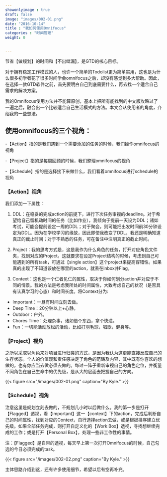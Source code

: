 ```yaml
---
showonlyimage : true
draft: false
image: "images/002-01.png"
date: "2016-10-14"
title : "我如何使用Omnifocus"
categories : "时间管理"
weight: 0


---
```


节省【做规划】的时间和【不出纰漏】，是GTD的核心目标。

<!--more-->

对于拥有稳定工作模式的人，也许一个简单的Todolist更为简单实用，这也是为什么很多初学者花了很多时间学会omnifocus之后，却没有感觉到多大帮助。因此，在选择一款GTD软件之前，首先要明白自己到底需要什么，再去找一个适合自己需求的解决方案。



我的Omnifocus使用方法并不能算原创，基本上把所有能找到的中文版攻略过了一遍之后，融合出一个比较适合自己生活模式的方法。本文会从使用者的角度，介绍我的一些想法。

## 使用omnifocus的三个视角：

-【Action】指的是我们遇到一个需要添加的任务的时候，我们操作omnifocus的视角

-【Project】指的是每周回顾的时候，我们整理omnifocus的视角

-【Schedule】指的是选择接下来做什么，我们看着omnifocus进行schedule的视角


### 【Action】视角

我们添加一下属性：

1. DDL：在稳妥的完成action的前提下，进行下次任务审视的deadline。对于希望给自己留机动时间的任务（比如作业），我倾向于提前一天设为DDL；诸如考试，可能会提前设定一周的DDL；对于聚会，则可能把出发时间前30分钟设定为DDL。因为在学校学习的缘故，因此即使我改变了DDL，我还是明确知道真正的截止时间；对于不熟悉的任务，可在备注中注明真正的截止时间。

2. Project：我的思考方式是，这是我作为什么角色的任务，打开对应角色文件夹，找到对应的Project。这就要求在设定Project结构的时候，考虑到自己可能遇到的所有task，可通过【single action】这个project来提高容错性。如果真的出现了不知道该放在哪里的action，就丢在inbox并Flag。

3. Context：这也是一个仁者见仁的属性，取决于你如何划分action并对应于不同的情景。我的方法是考虑我所处的时间属性，大致考虑自己的状况（是否具有认真学习的心态）和时间长度。将Context分为:

- Important：一旦有时间立刻去做。
- Deep Time：20分钟以上+心静。
- Outdoor：户外。
- Chores Time：处理杂事，诸如借个东西，拿个快递。
- Fun：一切能活动放松的活动，比如打羽毛球，唱歌，健身等。


### 【Project】视角

之所以采取以角色来对项目进行归类的方式，是因为我认为这更能直接反应自己的生存状态。个人的价值观和责任感决定了角色的范畴及内容，其中既有你喜欢的想做的，也有你应当去做必须去做的。每过一阵子重新审视自己的角色定位，并衡量不同角色在自己生命中的优先级，是从大的层面去把握自己的方向。

{{< figure src="/images/002-01.png" caption="By Kyle." >}}

### 【Schedule】视角
注意这里是规划立刻去做的，不规划几小时以后做什么。我的第一步是打开【Flagged】透视，看【Important】这一【context】下的action，完成后判断自己的时间属性，找到对应的Context，自行选择action去做，或是根据排序建立优先级。如果全部任务完成，则打开自定义化的【Work Box】透视，寻找想继续完成的工作；或是打开【Personal Box】，处理一些非工作性的事情。

注：【Flagged】是自带的透视，每天早上第一次打开Omnifocus的时候，自己勾选的今日必须完成的task。

{{< figure src="/images/002-02.png" caption="By Kyle." >}}

主体思路介绍到这，还有许多使用细节，希望以后有空再补充。



